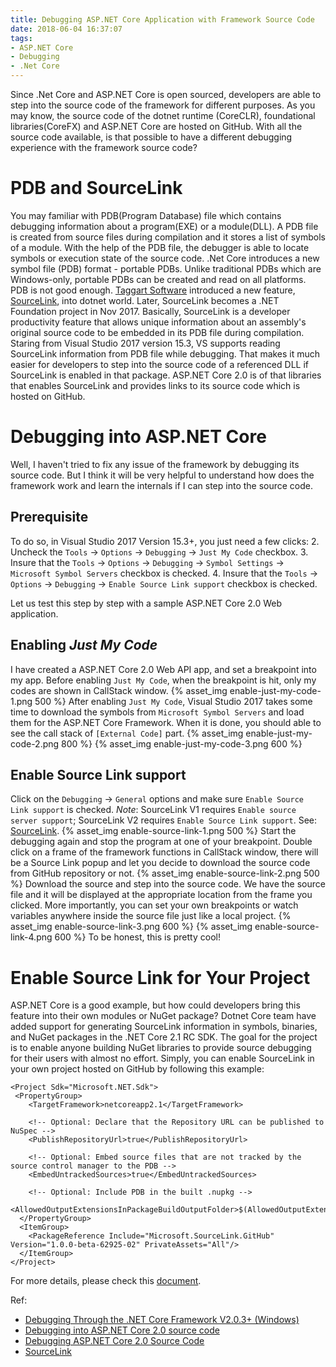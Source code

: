 ```yaml
---
title: Debugging ASP.NET Core Application with Framework Source Code
date: 2018-06-04 16:37:07
tags:
- ASP.NET Core
- Debugging
- .Net Core
---
```

Since .Net Core and ASP.NET Core is open sourced, developers are able to step into the source code of the framework for different purposes. 
As you may know, the source code of the dotnet runtime (CoreCLR), foundational libraries(CoreFX) and ASP.NET Core are hosted on GitHub. With all the source code available, is that possible to have a different debugging experience with the framework source code?
<!-- more -->
# PDB and SourceLink
You may familiar with PDB(Program Database) file which contains debugging information about a program(EXE) or a module(DLL). A PDB file is created from source files during compilation and it stores a list of symbols of a module. With the help of the PDB file, the debugger is able to locate symbols or execution state of the source code. .Net Core introduces a new symbol file (PDB) format - portable PDBs. Unlike traditional PDBs which are Windows-only, portable PDBs can be created and read on all platforms.
PDB is not good enough. [Taggart Software](https://github.com/ctaggart/SourceLink) introduced a new feature, [SourceLink](https://github.com/dotnet/designs/blob/master/accepted/diagnostics/source-link.md), into dotnet world. Later, SourceLink becomes a .NET Foundation project in Nov 2017. Basically, SourceLink is a developer productivity feature that allows unique information about an assembly's original source code to be embedded in its PDB file during compilation.
Staring from Visual Studio 2017 version 15.3, VS supports reading SourceLink information from PDB file while debugging. That makes it much easier for developers to step into the source code of a referenced DLL if SourceLink is enabled in that package. ASP.NET Core 2.0 is of that libraries that enables SourceLink and provides links to its source code which is hosted on GitHub.

# Debugging into ASP.NET Core
Well, I haven't tried to fix any issue of the framework by debugging its source code. But I think it will be very helpful to understand how does the framework work and learn the internals if I can step into the source code.

## Prerequisite
To do so, in Visual Studio 2017 Version 15.3+, you just need a few clicks:
2.  Uncheck the `Tools` -> `Options` -> `Debugging` -> `Just My Code` checkbox.
3.  Insure that the `Tools` -> `Options` -> `Debugging` -> `Symbol Settings` -> `Microsoft Symbol Servers` checkbox is checked.
4.  Insure that the `Tools` -> `Options` -> `Debugging` -> `Enable Source Link support` checkbox is checked.

Let us test this step by step with a sample ASP.NET Core 2.0 Web application.

## Enabling *Just My Code*
I have created a ASP.NET Core 2.0 Web API app, and set a breakpoint into my app. Before enabling `Just My Code`, when the breakpoint is hit, only my codes are shown in CallStack window.
{% asset_img enable-just-my-code-1.png 500 %}
After enabling `Just My Code`, Visual Studio 2017 takes some time to download the symbols from `Microsoft Symbol Servers` and load them for the ASP.NET Core Framework. When it is done, you should able to see the call stack of `[External Code]` part.
{% asset_img enable-just-my-code-2.png 800 %}
{% asset_img enable-just-my-code-3.png 600 %}
## Enable Source Link support
Click on the `Debugging` -> `General` options and make sure `Enable Source Link support` is checked.
*Note*: SourceLink V1 requires `Enable source server support`; SourceLink V2 requires `Enable Source Link support`. See: [SourceLink](https://github.com/ctaggart/SourceLink).
{% asset_img enable-source-link-1.png 500 %}
Start the debugging again and stop the program at one of your breakpoint. Double click on a frame of the framework functions in CallStack window, there will be a Source Link popup and let you decide to download the source code from GitHub repository or not.
{% asset_img enable-source-link-2.png 500 %}
Download the source and step into the source code. We have the source file and it will be displayed at the appropriate location from the frame you clicked. More importantly, you can set your own breakpoints or watch variables anywhere inside the source file just like a local project.
{% asset_img enable-source-link-3.png 600 %}
{% asset_img enable-source-link-4.png 600 %}
To be honest, this is pretty cool!

# Enable Source Link for Your Project
ASP.NET Core is a good example, but how could developers bring this feature into their own modules or NuGet package?
Dotnet Core team have added support for generating SourceLink information in symbols, binaries, and NuGet packages in the .NET Core 2.1 RC SDK. The goal for the project is to enable anyone building NuGet libraries to provide source debugging for their users with almost no effort.
Simply, you can enable SourceLink in your own project hosted on GitHub by following this example:
```
<Project Sdk="Microsoft.NET.Sdk">
 <PropertyGroup>
    <TargetFramework>netcoreapp2.1</TargetFramework>
 
    <!-- Optional: Declare that the Repository URL can be published to NuSpec -->
    <PublishRepositoryUrl>true</PublishRepositoryUrl>
 
    <!-- Optional: Embed source files that are not tracked by the source control manager to the PDB -->
    <EmbedUntrackedSources>true</EmbedUntrackedSources>

    <!-- Optional: Include PDB in the built .nupkg -->
    <AllowedOutputExtensionsInPackageBuildOutputFolder>$(AllowedOutputExtensionsInPackageBuildOutputFolder);.pdb</AllowedOutputExtensionsInPackageBuildOutputFolder>
  </PropertyGroup>
  <ItemGroup>
    <PackageReference Include="Microsoft.SourceLink.GitHub" Version="1.0.0-beta-62925-02" PrivateAssets="All"/>
  </ItemGroup>
</Project>
```
For more details, please check this [document](https://github.com/dotnet/sourcelink/).

Ref:
* [Debugging Through the .NET Core Framework V2.0.3+ (Windows)](https://blogs.msdn.microsoft.com/vancem/2017/12/20/update-debugging-through-the-net-core-framework-v2-0-3-windows/)
* [Debugging into ASP.NET Core 2.0 source code](https://laurentkempe.com/2017/09/26/Debugging-into-ASP.NET-Core-2.0-source-code/)
* [Debugging ASP.NET Core 2.0 Source Code](https://www.stevejgordon.co.uk/debugging-asp-net-core-2-source)
* [SourceLink](https://github.com/dotnet/sourcelink)